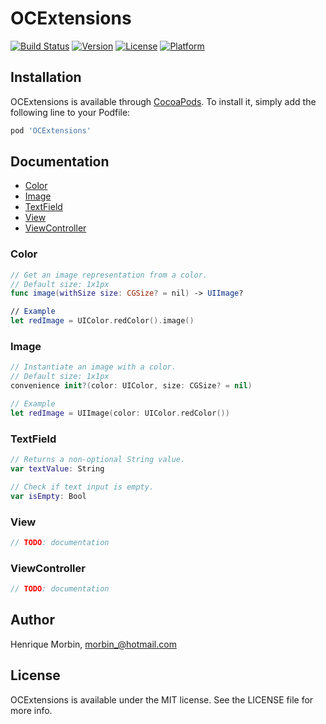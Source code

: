 # OCExtensions

[![Build Status](https://www.bitrise.io/app/e583054e2704b298.svg?token=4dghJ7Cn1-PWA5JJW0nQDQ)](https://www.bitrise.io/app/e583054e2704b298)
[![Version](https://img.shields.io/cocoapods/v/OCExtensions.svg?style=flat)](http://cocoapods.org/pods/OCExtensions)
[![License](https://img.shields.io/cocoapods/l/OCExtensions.svg?style=flat)](http://cocoapods.org/pods/OCExtensions)
[![Platform](https://img.shields.io/cocoapods/p/OCExtensions.svg?style=flat)](http://cocoapods.org/pods/OCExtensions)

## Installation

OCExtensions is available through [CocoaPods](http://cocoapods.org). To install
it, simply add the following line to your Podfile:

```ruby
pod 'OCExtensions'
```

## Documentation
- [Color](#color)
- [Image](#image)
- [TextField](#text-field)
- [View](#view)
- [ViewController](#view-controller)

### Color
```swift
// Get an image representation from a color.
// Default size: 1x1px
func image(withSize size: CGSize? = nil) -> UIImage?

// Example
let redImage = UIColor.redColor().image()
```

### Image
```swift
// Instantiate an image with a color.
// Default size: 1x1px
convenience init?(color: UIColor, size: CGSize? = nil)

// Example
let redImage = UIImage(color: UIColor.redColor())
```

### TextField
```swift
// Returns a non-optional String value.
var textValue: String

// Check if text input is empty.
var isEmpty: Bool
```

### View
```swift
// TODO: documentation
```

### ViewController
```swift
// TODO: documentation
```

## Author

Henrique Morbin, morbin_@hotmail.com

## License

OCExtensions is available under the MIT license. See the LICENSE file for more info.

